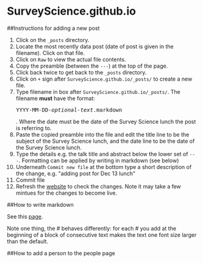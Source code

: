 # SurveyScience.github.io

##Instructions for adding a new post

1. Click on the `_posts` directory.
2. Locate the most recently data post (date of post is given in the filename). Click on that file.
3. Click on `Raw` to view the actual file contents.
4. Copy the preamble (between the `---`) at the top of the page.
5. Click back twice to get back to the `_posts` directory.
6. Click on `+` sign after `SurveyScience.github.io/_posts/` to create a new file.
7. Type filename in box after `SurveyScience.github.io/_posts/`. The filename **must** have the format: <pre>YYYY-MM-DD-<i>optional-text</i>.markdown</pre>. Where the date must be the date of the Survey Science lunch the post is referring to.
8. Paste the copied preamble into the file and edit the title line to be the subject of the Survey Science lunch, and the date line to be the date of the Survey Science lunch.
9. Type the details e.g. the talk title and abstract below the lower set of `---`. Formatting can be applied by writing in markdown (see below)
10. Underneath `Commit new file` at the bottom type a short description of the change, e.g. "adding post for Dec 13 lunch"
11. Commit file
12. Refresh the [website](http://surveyscience.github.io/) to check the changes. Note it may take a few mintues for the changes to become live.



##How to write markdown

See this [page](https://help.github.com/articles/markdown-basics/).

Note one thing, the \# behaves differently: for each \# you add at the beginning of a block of consecutive text makes the text one font size larger than the default.


##How to add a person to the people page

